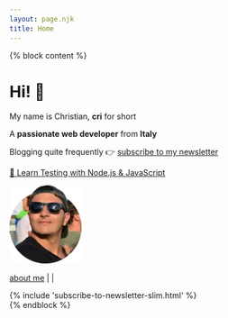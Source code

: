 ```yaml
---
layout: page.njk
title: Home
---
```


{% block content %}
<div class="flex">
  <div class="">
    <h1 class="no-anchor no-mt"><b>Hi!</b> 👋</h1>
    <p>My name is Christian, <b>cri</b> for short</p>
    <p>A <b>passionate web developer</b> from <b>Italy</b></p>
    <p>Blogging quite frequently 👉 <a class="cta" href="/subscribe/" class="track-home-subscribe-newsletter">subscribe to my newsletter</a></p>
    <p><a href="/learn-testing-nodejs-javascript/" class="track-home-learn-testing-nodejs-javascript">🚀&nbsp;Learn Testing with Node.js & JavaScript</a></p>
    <!--
    <p>Read my <a href="/posts" class="track-home-featured-posts">featured blog posts</a>, <a href="/books" class="track-home-books">recommended books</a> and skim through <a href="/archive" class="track-home-archive">the archive</a></p>
    -->
  </div>
  <div class="">
    <div class="cf">
      <a href="/about" class="no-underline track-home-about-image">
        <img class="avatar-image no-shadow" alt="me with sunglasses" src="/assets/images/cf4.webp"/>
      </a>
      <p>
        <a href="/about" class="track-home-about-link">about me</a> | <a href="https://twitter.com/christian_fei" target="_blank" class="track-home-twitter-link"><i class="icon icon-twitter"></i></a> | <a href="https://github.com/christian-fei" target="_blank" class="track-home-github-link"><i class="icon icon-github"></i></a>
      </p>
    </div>
  </div>
</div>
<!--
<div>
  <p>
    <b>Support me</b> through my <a href="https://github.com/sponsors/christian-fei" class="track-home-github-sponsors">GitHub Sponsors page ✌️</a>
  </p>
  <p>
    See a <b>data visualization</b> of my <a href="/contributions" class="track-home-github-contributions">GitHub contributions 📈</a> over the years
  </p>
</div>
-->
<div>
  {% include 'subscribe-to-newsletter-slim.html' %}
</div>
{% endblock %}
